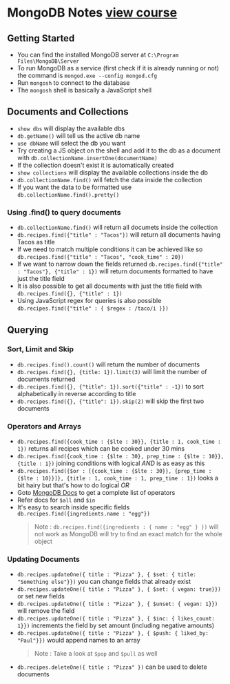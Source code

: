 # MongoDB Notes [view course](https://www.linkedin.com/learning/learning-mongodb)
## Getting Started
- You can find the installed MongoDB server at `C:\Program Files\MongoDB\Server`
- To run MongoDB as a service (first check if it is already running or not) the command is `mongod.exe --config mongod.cfg`
- Run `mongosh` to connect  to the database
- The `mongosh` shell is basically a JavaScript shell 
## Documents and Collections
- `show dbs` will display the available dbs
- `db.getName()` will tell us the active db name
- `use dbName` will select the db you want
- Try creating a JS object on the shell and add it to the db as a document with `db.collectionName.insertOne(documentName)`
- If the collection doesn't exist it is automatically created
- `show collections` will display the available collections inside the db
- `db.collectionName.find()` will fetch the data inside the collection
- If you want the data to be formatted use `db.collectionName.find().pretty()` 
### Using .find() to query documents
- `db.collectionName.find()` will return all documets inside the collection
- `db.recipes.find({"title" : "Tacos"})` will return all documents having Tacos as title
- If we need to match multiple conditions it can be achieved like so `db.recipes.find({"title" : "Tacos", "cook_time" : 20})`
- If we want to narrow down the fields returned `db.recipes.find({"title" : "Tacos"}, {"title" : 1})` will return documents formatted to have just the title field
- It is also possible to get all documents with just the title field with `db.recipes.find({}, {"title" : 1})`
- Using JavaScript regex for queries is also possible `db.recipes.find({"title" : { $regex : /taco/i }})`
## Querying
### Sort, Limit and Skip
- `db.recipes.find().count()` will return the number of documents
- `db.recipes.find({}, {title: 1}).limit(3)` will limit the number of documents returned
- `db.recipes.find({}, {"title": 1}).sort({"title" : -1})` to sort alphabetically in reverse according to title
- `db.recipes.find({}, {"title": 1}).skip(2)` will skip the first two documents
### Operators and Arrays
- `db.recipes.find({cook_time : {$lte : 30}}, {title : 1, cook_time : 1})` returns all recipes which can be cooked under 30 mins
- `db.recipes.find({cook_time : {$lte : 30}, prep_time : {$lte : 10}}, {title : 1})` joining conditions with logical *AND* is as easy as this
- `db.recipes.find({$or : [{cook_time : {$lte : 30}}, {prep_time : {$lte : 10}}]}, {title : 1, cook_time : 1, prep_time : 1})` looks a bit hairy but that's how to do logical *OR*
- Goto [MongoDB Docs](https://docs.mongodb.com/manual/reference/operator/query/) to get a complete list of operators
- Refer docs for `$all` and `$in`
- It's easy to search inside specific fields `db.recipes.find({ingredients.name : "egg"})`
  > Note : `db.recipes.find({ingredients : { name : "egg" } })` will not work as MongoDB will try to find 
  > an exact match for the whole object
### Updating Documents
- `db.recipes.updateOne({ title : "Pizza" }, { $set: { title: "Something else"}})` you can change fields that already exist
- `db.recipes.updateOne({ title : "Pizza" }, { $set: { vegan: true}})` or set new fields
- `db.recipes.updateOne({ title : "Pizza" }, { $unset: { vegan: 1}})` will remove the field
- `db.recipes.updateOne({ title : "Pizza" }, { $inc: { likes_count: 1}})` increments the field by set amount (including negative amounts)
- `db.recipes.updateOne({ title : "Pizza" }, { $push: { liked_by: "Paul"}})` would append names to an array
  > Note : Take a look at `$pop` and `$pull` as well
- `db.recipes.deleteOne({ title : "Pizza" })` can be used to delete documents
